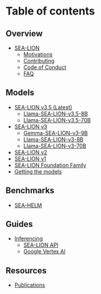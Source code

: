 # Table of contents

## Overview

* [SEA-LION](README.md)
  * [Motivations](overview/why_sea-lion.md)
  * [Contributing](overview/contributions.md)
  * [Code of Conduct](overview/code_of_conduct.md)
  * [FAQ](overview/faq.md)

## Models

* [SEA-LION v3.5 (Latest)](models/sea-lion-v3.5/sea-lion-v3.5.md)
  * [Llama-SEA-LION-v3.5-8B](models/sea-lion-v3.5/llama-sea-lion-v3.5-8B.md)
  * [Llama-SEA-LION-v3.5-70B](models/sea-lion-v3.5/llama-sea-lion-v3.5-70B.md)
* [SEA-LION v3](models/sea-lion-v3/sea-lion-v3.md)
  * [Gemma-SEA-LION-v3-9B](models/sea-lion-v3/gemma-sea-lion-v3-9B.md)
  * [Llama-SEA-LION-v3-8B](models/sea-lion-v3/llama-sea-lion-v3-8B.md)
  * [Llama-SEA-LION-v3-70B](models/sea-lion-v3/llama-sea-lion-v3-70B.md)
* [SEA-LION v2](models/sea-lion-v2/sea-lion-v2.md)
* [SEA-LION v1](models/sea-lion-v1/sea-lion-v1.md)
* [SEA-LION Foundation Family](models/sea-lion_adaptations.md)
* [Getting the models](models/download_models.md)

## Benchmarks

* [SEA-HELM](benchmarks/sea-helm.md)

<!-- Uncomment the items below as and when the content becomes available -->
## Guides

* [Inferencing](guides/inferencing/README.md)
  * [SEA-LION API](guides/inferencing/api.md)
  * [Google Vertex AI](guides/inferencing/vertex_ai.md)
  <!-- * [SEA-LION on Local](guides/inferencing/local_hosting.md) -->
  <!-- * [SEA-LION on Cloud](guides/inferencing/cloud_hosting.md) -->
<!-- * [Prompting](guides/prompting/README.md)
* [Fine-tuning](guides/finetuning/README.md)
* [Example Use Cases](guides/use_cases/README.md) -->

## Resources

* [Publications](resources/publications.md)
